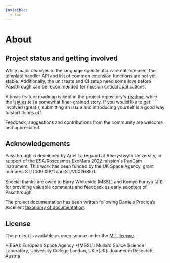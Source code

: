```yaml
---
invisible:
  - toc
---
```

# About

## Project status and getting involved
While major changes to the language specification are not foreseen, the template 
handler API and list of common extension functions are not yet stable. Additionally, 
the unit tests and CI setup need some love before Passthrough can be recommended 
for mission critical applications.

A basic feature roadmap is kept in the project repository's [readme][r], while the 
[issues][i] tell a somewhat finer-grained story. If you would like to get involved
(great!), submitting an issue and introducing yourself is a good way to start things 
off.

Feedback, suggestions and contributions from the community are welcome and appreciated.

## Acknowledgements
Passthrough is developed by Ariel Ladegaard at Aberystwyth University, in support of the
ESA/Roscosmos ExoMars 2022 mission's PanCam instrument. This work has been funded by the 
UK Space Agency, grant numbers ST/T000058/1 and ST/V002686/1.

Special thanks are owed to Barry Whiteside (MSSL) and Komyo Furuya (JR) for providing
valuable comments and feedback as early adopters of Passthrough.

The project documentation has been written following Daniele Procida’s excellent 
[taxonomy of documentation][2].

## License
The project is available as open source under the [MIT license][3].

[r]: https://github.com/ExoMars-PanCam/passthrough/blob/main/README.md
[i]: https://github.com/ExoMars-PanCam/passthrough/issues
[2]: https://documentation.divio.com/
[3]: https://github.com/ExoMars-PanCam/passthrough/blob/main/LICENSE

*[ESA]: European Space Agency
*[MSSL]: Mullard Space Science Laboratory, University College London, UK
*[JR]: Joanneum Research, Austria